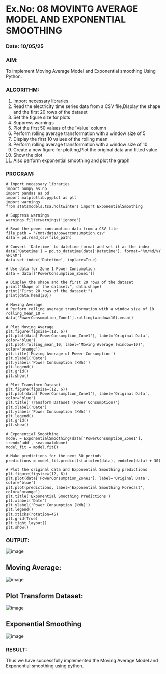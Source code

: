 # Ex.No: 08     MOVINTG AVERAGE MODEL AND EXPONENTIAL SMOOTHING
### Date: 10/05/25


### AIM:
To implement Moving Average Model and Exponential smoothing Using Python.

### ALGORITHM:
1. Import necessary libraries
2. Read the electricity time series data from a CSV file,Display the shape and the first 20 rows of
the dataset
3. Set the figure size for plots
4. Suppress warnings
5. Plot the first 50 values of the 'Value' column
6. Perform rolling average transformation with a window size of 5
7. Display the first 10 values of the rolling mean
8. Perform rolling average transformation with a window size of 10
9. Create a new figure for plotting,Plot the original data and fitted value
10. Show the plot
11. Also perform exponential smoothing and plot the graph
### PROGRAM:
```
# Import necessary libraries
import numpy as np
import pandas as pd
import matplotlib.pyplot as plt
import warnings
from statsmodels.tsa.holtwinters import ExponentialSmoothing

# Suppress warnings
warnings.filterwarnings('ignore')

# Read the power consumption data from a CSV file
file_path = '/mnt/data/powerconsumption.csv'
data = pd.read_csv(file_path)

# Convert 'Datetime' to datetime format and set it as the index
data['Datetime'] = pd.to_datetime(data['Datetime'], format='%m/%d/%Y %H:%M')
data.set_index('Datetime', inplace=True)

# Use data for Zone 1 Power Consumption
data = data[['PowerConsumption_Zone1']]

# Display the shape and the first 20 rows of the dataset
print("Shape of the dataset:", data.shape)
print("First 20 rows of the dataset:")
print(data.head(20))

# Moving Average
# Perform rolling average transformation with a window size of 10
rolling_mean_10 = data['PowerConsumption_Zone1'].rolling(window=10).mean()

# Plot Moving Average
plt.figure(figsize=(12, 6))
plt.plot(data['PowerConsumption_Zone1'], label='Original Data', color='blue')
plt.plot(rolling_mean_10, label='Moving Average (window=10)', color='orange')
plt.title('Moving Average of Power Consumption')
plt.xlabel('Date')
plt.ylabel('Power Consumption (kWh)')
plt.legend()
plt.grid()
plt.show()

# Plot Transform Dataset
plt.figure(figsize=(12, 6))
plt.plot(data['PowerConsumption_Zone1'], label='Original Data', color='blue')
plt.title('Transform Dataset (Power Consumption)')
plt.xlabel('Date')
plt.ylabel('Power Consumption (kWh)')
plt.legend()
plt.grid()
plt.show()

# Exponential Smoothing
model = ExponentialSmoothing(data['PowerConsumption_Zone1'], trend='add', seasonal=None)
model_fit = model.fit()

# Make predictions for the next 30 periods
predictions = model_fit.predict(start=len(data), end=len(data) + 30)

# Plot the original data and Exponential Smoothing predictions
plt.figure(figsize=(12, 6))
plt.plot(data['PowerConsumption_Zone1'], label='Original Data', color='blue')
plt.plot(predictions, label='Exponential Smoothing Forecast', color='orange')
plt.title('Exponential Smoothing Predictions')
plt.xlabel('Date')
plt.ylabel('Power Consumption (kWh)')
plt.legend()
plt.xticks(rotation=45)
plt.grid(True)
plt.tight_layout()
plt.show()
```
### OUTPUT:
![image](https://github.com/user-attachments/assets/9612225d-bd6c-46ac-8f78-8c9db93d353e)


## Moving Average:

![image](https://github.com/user-attachments/assets/8ca64207-219a-40f4-94fa-042bb85305c4)





## Plot Transform Dataset:

![image](https://github.com/user-attachments/assets/af8c1bb4-ca5e-4b25-86a0-c6ecaaea9c73)


## Exponential Smoothing

![image](https://github.com/user-attachments/assets/cecea8da-39cf-428b-960c-acb3aedf26c6)




### RESULT:
Thus we have successfully implemented the Moving Average Model and Exponential smoothing using python.
